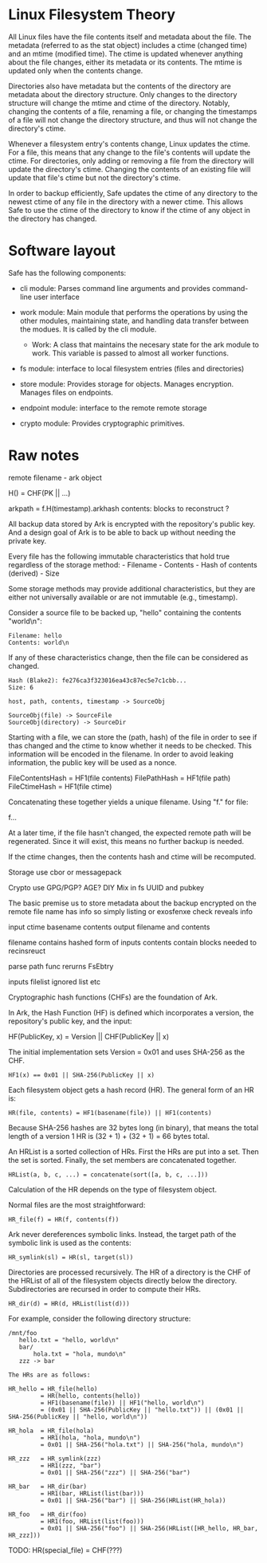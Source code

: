 # Linux Filesystem Theory

All Linux files have the file contents itself and metadata about the file. The
metadata (referred to as the stat object) includes a ctime (changed time) and
an mtime (modified time). The ctime is updated whenever anything about the file
changes, either its metadata or its contents. The mtime is updated only when
the contents change.

Directories also have metadata but the contents of the directory are metadata
about the directory structure. Only changes to the directory structure will
change the mtime and ctime of the directory. Notably, changing the contents of
a file, renaming a file, or changing the timestamps of a file will not change
the directory structure, and thus will not change the directory's ctime.

Whenever a
filesystem entry's contents change, Linux updates the ctime. For a file, this
means that any change to the file's contents will update the ctime. For
directories, only adding or removing a file from the directory will update the
directory's ctime. Changing the contents of an existing file will update that
file's ctime but not the directory's ctime.

In order to backup efficiently, Safe updates the ctime of any directory to the
newest ctime of any file in the directory with a newer ctime. This allows Safe
to use the ctime of the directory to know if the ctime of any object in the
directory has changed.


# Software layout

Safe has the following components:

- cli module: Parses command line arguments and provides command-line user
  interface

- work module: Main module that performs the operations by using the other
  modules, maintaining state, and handling data transfer between the modues.
  It is called by the cli module.

    - Work: A class that maintains the necesary state for the ark module to
      work. This variable is passed to almost all worker functions.

- fs module: interface to local filesystem entries (files and directories)

- store module: Provides storage for objects. Manages encryption. Manages files
  on endpoints.

- endpoint module: interface to the remote remote storage

- crypto module: Provides cryptographic primitives.


# Raw notes

remote filename - ark object

H() = CHF(PK || ...)

arkpath = f.H(timestamp).arkhash
  contents: blocks to reconstruct ?

All backup data stored by Ark is encrypted with the repository's public
key. And a design goal of Ark is to be able to back up without needing the
private key.

Every file has the following immutable characteristics that hold true
regardless of the storage method:
    - Filename
    - Contents
    - Hash of contents (derived)
    - Size

Some storage methods may provide additional characteristics, but they are
either not universally available or are not immutable (e.g., timestamp).

Consider a source file to be backed up, "hello" containing the contents "world\n":

    Filename: hello
    Contents: world\n

If any of these characteristics change, then the file can be considered as changed.

    Hash (Blake2): fe276ca3f323016ea43c87ec5e7c1cbb...
    Size: 6

    host, path, contents, timestamp -> SourceObj

    SourceObj(file) -> SourceFile
    SourceObj(directory) -> SourceDir

Starting with a file, we can store the (path, hash) of the file in order to see
if thas changed and the ctime to know whether it needs to be checked. This
information will be encoded in the filename. In order to avoid leaking
information, the public key will be used as a nonce.

FileContentsHash = HF1(file contents)
FilePathHash = HF1(file path)
FileCtimeHash = HF1(file ctime)

Concatenating these together yields a unique filename. Using "f." for file:

f.<path>.<contents>.<ctime>

At a later time, if the file hasn't changed, the expected remote path will be regenerated. Since it will exist, this means no further backup is needed.

If the ctime changes, then the contents hash and ctime will be recomputed.


Storage
  use cbor or messagepack

Crypto
  use GPG/PGP? AGE? DIY
  Mix in fs UUID and pubkey


The basic premise us to store metadata about the backup encrypted on the remote  file name has info so simply listing or exosfenxe check reveals info

input ctime basename contents
output filename and contents

filename contains hashed form of inputs
contents contain blocks needed to recinsreuct

parse path func
rerurns FsEbtry

inputs
filelist
ignored list
etc


Cryptographic hash functions (CHFs) are the foundation of Ark.

In Ark, the Hash Function (HF) is defined which incorporates a version, the
repository's public key, and the input:

   HF(PublicKey, x) = Version || CHF(PublicKey || x)

The initial implementation sets Version = 0x01 and uses SHA-256 as the CHF.

    HF1(x) == 0x01 || SHA-256(PublicKey || x)

Each filesystem object gets a hash record (HR). The general form of an HR is:

    HR(file, contents) = HF1(basename(file)) || HF1(contents)

Because SHA-256 hashes are 32 bytes long (in binary), that means the total
length of a version 1 HR is (32 + 1) + (32 + 1) = 66 bytes total.

An HRList is a sorted collection of HRs. First the HRs are put into a set. Then
the set is sorted. Finally, the set members are concatenated together.

    HRList(a, b, c, ...) = concatenate(sort([a, b, c, ...]))

Calculation of the HR depends on the type of filesystem object.

Normal files are the most straightforward:

    HR_file(f) = HR(f, contents(f))

Ark never dereferences symbolic links. Instead, the target path of the
symbolic link is used as the contents:

    HR_symlink(sl) = HR(sl, target(sl))

Directories are processed recursively. The HR of a directory is the CHF of the
HRList of all of the filesystem objects directly below the directory.
Subdirectories are recursed in order to compute their HRs.

    HR_dir(d) = HR(d, HRList(list(d)))

For example, consider the following directory structure:

    /mnt/foo
       hello.txt = "hello, world\n"
       bar/
           hola.txt = "hola, mundo\n"
       zzz -> bar

    The HRs are as follows:

    HR_hello = HR_file(hello)
             = HR(hello, contents(hello))
             = HF1(basename(file)) || HF1("hello, world\n")
             = (0x01 || SHA-256(PublicKey || "hello.txt")) || (0x01 || SHA-256(PublicKey || "hello, world\n"))

    HR_hola  = HR_file(hola)
             = HR1(hola, "hola, mundo\n")
             = 0x01 || SHA-256("hola.txt") || SHA-256("hola, mundo\n")

    HR_zzz   = HR_symlink(zzz)
             = HR1(zzz, "bar")
             = 0x01 || SHA-256("zzz") || SHA-256("bar")

    HR_bar   = HR_dir(bar)
             = HR1(bar, HRList(list(bar)))
             = 0x01 || SHA-256("bar") || SHA-256(HRList(HR_hola))

    HR_foo   = HR_dir(foo)
             = HR1(foo, HRList(list(foo)))
             = 0x01 || SHA-256("foo") || SHA-256(HRList([HR_hello, HR_bar, HR_zzz]))


TODO:
    HR(special_file) = CHF(???)

